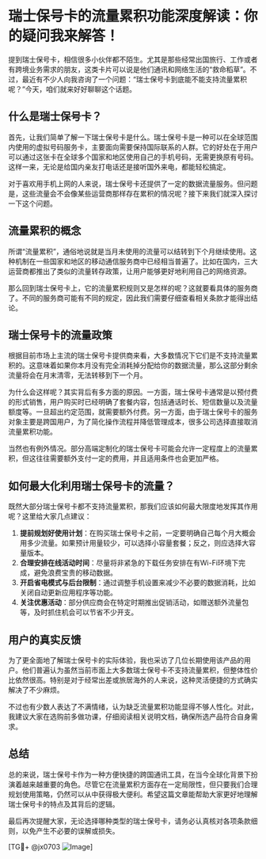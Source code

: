# 瑞士保号卡的流量累积功能深度解读：你的疑问我来解答！

提到瑞士保号卡，相信很多小伙伴都不陌生。尤其是那些经常出国旅行、工作或者有跨境业务需求的朋友，这类卡片可以说是他们通讯和网络生活的“救命稻草”。不过，最近有不少人向我咨询了一个问题：“瑞士保号卡到底能不能支持流量累积呢？”今天，咱们就来好好聊聊这个话题。

## 什么是瑞士保号卡？

首先，让我们简单了解一下瑞士保号卡是什么。瑞士保号卡是一种可以在全球范围内使用的虚拟号码服务卡，主要面向需要保持国际联系的人群。它的好处在于用户可以通过这张卡在全球多个国家和地区使用自己的手机号码，无需更换原有号码。这样一来，无论是给国内亲友打电话还是接听国外来电，都能轻松搞定。

对于喜欢用手机上网的人来说，瑞士保号卡还提供了一定的数据流量服务。但问题是，这些流量会不会像某些运营商那样存在累积的情况呢？接下来我们就深入探讨一下这个问题。

## 流量累积的概念

所谓“流量累积”，通俗地说就是当月未使用的流量可以结转到下个月继续使用。这种机制在一些国家和地区的移动通信服务商中已经相当普遍了。比如在国内，三大运营商都推出了类似的流量转存政策，让用户能够更好地利用自己的网络资源。

那么回到瑞士保号卡上，它的流量累积规则又是怎样的呢？这就要看具体的服务商了。不同的服务商可能有不同的规定，因此我们需要仔细查看相关条款才能得出结论。

## 瑞士保号卡的流量政策

根据目前市场上主流的瑞士保号卡提供商来看，大多数情况下它们是不支持流量累积的。这意味着如果你本月没有完全消耗掉分配给你的数据流量，那么这部分剩余流量将会在月末清零，无法转移到下一个月。

为什么会这样呢？其实背后有多方面的原因。一方面，瑞士保号卡通常是以预付费的形式销售，用户购买时已经明确了套餐内容，包括通话时长、短信数量以及流量额度等。一旦超出约定范围，就需要额外付费。另一方面，由于瑞士保号卡的服务对象主要是跨国用户，为了简化操作流程并降低管理成本，很多公司选择直接取消流量累积功能。

当然也有例外情况。部分高端定制化的瑞士保号卡可能会允许一定程度上的流量累积，但这往往需要额外支付一定的费用，并且适用条件也会更加严格。

## 如何最大化利用瑞士保号卡的流量？

既然大部分瑞士保号卡都不支持流量累积，那我们应该如何最大限度地发挥其作用呢？这里给大家几点建议：

1. **提前规划好使用计划**：在购买瑞士保号卡之前，一定要明确自己每个月大概会用多少流量。如果预计用量较少，可以选择小容量套餐；反之，则应选择大容量版本。
2. **合理安排在线活动时间**：尽量将非紧急的下载任务安排在有Wi-Fi环境下完成，避免浪费宝贵的移动数据。
3. **开启省电模式与后台限制**：通过调整手机设置来减少不必要的数据消耗，比如关闭自动更新应用程序等功能。
4. **关注优惠活动**：部分供应商会在特定时期推出促销活动，如赠送额外流量包等，及时抓住机会可以节省不少开支。

## 用户的真实反馈

为了更全面地了解瑞士保号卡的实际体验，我也采访了几位长期使用该产品的用户。他们普遍认为虽然当前市面上大多数瑞士保号卡不支持流量累积，但整体性价比依然很高。特别是对于经常出差或旅居海外的人来说，这种灵活便捷的方式确实解决了不少麻烦。

不过也有少数人表达了不满情绪，认为缺乏流量累积功能显得不够人性化。对此，我建议大家在选购前多做功课，仔细阅读相关说明文档，确保所选产品符合自身需求。

## 总结

总的来说，瑞士保号卡作为一种方便快捷的跨国通讯工具，在当今全球化背景下扮演着越来越重要的角色。尽管它在流量累积方面存在一定局限性，但只要我们合理规划使用策略，仍然可以从中获得极大便利。希望这篇文章能帮助大家更好地理解瑞士保号卡的特点及其背后的逻辑。

最后再次提醒大家，无论选择哪种类型的瑞士保号卡，请务必认真核对各项条款细则，以免产生不必要的误解或损失。

[TG💪+ @jx0703 ![Image](https://github.com/user-attachments/assets/dbca1d08-cadb-493c-b0ec-ad6f7a83f270)]